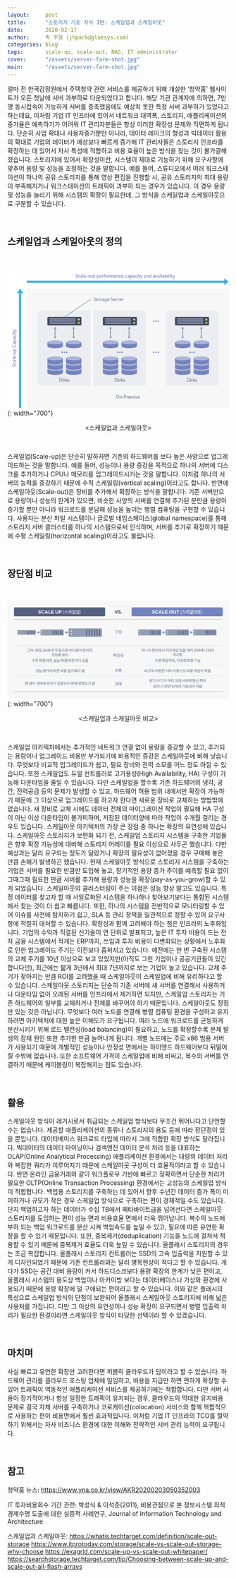 ```yaml
---
layout:     post
title:      "스토리지 기초 지식 3편: 스케일업과 스케일아웃"
date:       2020-02-17
author:     박 주형 (jhpark@gluesys.com)
categories: blog
tags:       scale-up, scale-out, NAS, IT administrator
cover:      "/assets/server-farm-shot.jpg"
main:       "/assets/server-farm-shot.jpg"
---
```


얼마 전 한국감정원에서 주택청약 관련 서비스를 제공하기 위해 개설한 ‘청약홈’ 웹사이트가 오픈 첫날에 서버 과부하로 다운되었다고 합니다. 해당 기관 관계자에 의하면, 7만 명 동시접속이 가능하게 서버를 증축했음에도 예상치 못한 특정 서버 과부하가 있었다고 하는데요, 이처럼 기업 IT 인프라에 있어서 네트워크 대역폭, 스토리지, 애플리케이션의 증가율은 예측하기가 어려워 IT 관리자분들은 항상 이러한 확장성 문제와 직면하게 됩니다. 단순히 사업 확대나 사용자증가뿐만 아니라, 데이터 레이크의 형성과 빅데이터 활용의 확대로 기업의 데이터가 예상보다 빠르게 증가해 IT 관리자들은 스토리지 인프라를 확장하는 데 있어서 자사 특성에 적합하고 비용 효율이 높은 방식을 찾는 것이 불가결해졌습니다.
스토리지에 있어서 확장성이란, 시스템이 제대로 기능하기 위해 요구사항에 맞추어 용량 및 성능을 조정하는 것을 말합니다. 예를 들어, 스튜디오에서 여러 워크스테이션이 하나의 공유 스토리지를 통해 영상 편집을 진행할 시, 공유 스토리지의 최대 용량이 부족해지거나 워크스테이션의 트래픽이 과부하 되는 경우가 있습니다. 이 경우 용량 및 성능을 늘리기 위해 시스템의 확장이 필요한데, 그 방식을 스케일업과 스케일아웃으로 구분할 수 있습니다.

&nbsp;

## 스케일업과 스케일아웃의 정의

&nbsp;

![Alt text](/assets/scaleup_scaleout_intro.png){: width="700"}

<center>&#60;스케일업과 스케일아웃&#62;</center>

&nbsp;

스케일업(Scale-up)은 단순히 말하자면 기존의 하드웨어를 보다 높은 사양으로 업그레이드하는 것을 말합니다. 예를 들어, 성능이나 용량 증강을 목적으로 하나의 서버에 디스크를 추가하거나 CPU나 메모리를 업그레이드시키는 것을 말합니다. 이처럼 하나의 서버의 능력을 증강하기 때문에 수직 스케일링(vertical scaling)이라고도 합니다.
반면에 스케일아웃(Scale-out)은 장비를 추가해서 확장하는 방식을 말합니다. 기존 서버만으로 용량이나 성능의 한계가 있으면, 비슷한 사양의 서버를 연결해 추가된 분만큼 용량이 증가할 뿐만 아니라 워크로드를 분담해 성능을 높이는 병렬 컴퓨팅을 구현할 수 있습니다. 사용자는 분산 파일 시스템이나 글로벌 네임스페이스(global namespace)를 통해 스토리지 서버 클러스터를 하나의 시스템으로써 인식하며, 서버를 추가로 확장하기 때문에 수평 스케일링(horizontal scaling)이라고도 불립니다.

&nbsp;

## 장단점 비교

&nbsp;

![Alt text](/assets/scaleup_scaleout_comparison.png){: width="700"}

<center>&#60;스케일업과 스케일아웃 비교&#62;</center>

&nbsp;

스케일업 아키텍처에서는 추가적인 네트워크 연결 없이 용량을 증강할 수 있고, 추가되는 용량이나 업그레이드 비용만 부가되기에 비용적인 증강은 스케일아웃에 비해 낮습니다. 무엇보다 비교적 업그레이드가 쉽고, 필요 장비와 전력 소모를 어느 정도 아낄 수 있습니다. 또한 스케일업도 듀얼 컨트롤러로 고가용성(High Availability, HA) 구성이 가능해 다운타임을 줄일 수 있습니다. 
다만 스케일업을 할수록 기존 하드웨어의 냉각, 공간, 전력공급 등의 문제가 발생할 수 있고, 하드웨어 허용 범위 내에서만 확장이 가능하기 때문에 그 이상으로 업그레이드를 하고자 한다면 새로운 장비로 교체하는 방법밖에 없습니다. 새 장비로 교체 시에도 데이터 전체의 마이그레이션 작업이 필요해 HA 구성이 아닌 이상 다운타임이 불가피하며, 저장된 데이터양에 따라 작업이 수개월 걸리는 경우도 있습니다. 
스케일아웃 아키텍처의 가장 큰 장점 중 하나는 확장의 유연성에 있습니다. 스케일아웃 스토리지가 보편화 되기 전, 스케일업 스토리지 시스템을 구축한 기업들은 향후 확장 가능성에 대비해 스토리지 어레이를 필요 이상으로 사두곤 했습니다. 다만 예상과는 달리 요구되는 정도가 달랐거나 확장의 필요성이 없어졌을 경우 구매해 놓은 만큼 손해가 발생하곤 했습니다. 현재 스케일아웃 방식으로 스토리지 시스템을 구축하는 기업은 서버를 필요한 만큼만 도입해 놓고, 장기적인 용량 증가 추이를 예측할 필요 없이 그때그때 필요한 만큼 서버를 추가해 용량과 성능을 확장(pay-as-you-grow)할 수 있게 되었습니다. 
스케일아웃의 클러스터링이 주는 이점은 성능 향상 말고도 있습니다. 특정 데이터를 찾고자 할 때 사일로화된 시스템을 하나하나 찾아보기보다는 통합된 시스템에서 찾는 것이 더 쉽고 빠릅니다. 또한, 하나의 시스템을 전반적으로 모니터링할 수 있어 이슈를 사전에 탐지하기 쉽고, SLA 등 관리 정책을 일관적으로 정할 수 있어 요구사항에 적절히 대처할 수 있습니다. 
확장성과 함께 고려해야 하는 점은 인프라의 노후화입니다. 기업의 수익과 직결된 신기술이 연 단위로 발표되고, 높은 IT 투자 비용이 드는 전자 금융 시스템에서 적게는 ERP까지, 쓰임과 투자 비용이 다변화되는 상황에서 노후화로 인한 업그레이드 주기는 이전보다 좁혀지고 있습니다. 예전에는 한 번 구축된 시스템의 교체 주기를 10년 이상으로 보고 있었지만(아직도 그런 기업이나 공공기관들이 있긴 합니다만), 최근에는 짧게 3년에서 최대 7년까지로 보는 기업이 늘고 있습니다. 교체 주기가 잦아지는 만큼 ROI를 고려했을 때 스케일아웃이 스케일업에 비해 유리하다고 할 수 있습니다. 스케일아웃 스토리지는 단순히 기존 서버에 새 서버를 연결해서 사용하거나 다운타임 없이 오래된 서버를 인프라에서 제거하면 되지만, 스케일업 스토리지는 기존 하드웨어의 일부를 교체하거나 전체를 바꾸어야 하기 때문입니다. 
스케일아웃도 장점만 있는 것은 아닙니다. 무엇보다 여러 노드를 연결해 병렬 컴퓨팅 환경을 구성하고 유지하려면 아키텍처에 대한 높은 이해도가 요구됩니다. 여러 노드에 워크로드를 균등하게 분산시키기 위해 로드 밸런싱(load balancing)이 필요하고, 노드를 확장할수록 문제 발생의 잠재 원인 또한 추가한 만큼 늘어나게 됩니다. 개별 노드에는 주로 x86 범용 서버가 사용되기 때문에 개별적인 성능이나 안정성 면에서는 하이엔드 하드웨어보다 뒤떨어질 수밖에 없습니다. 또한 소프트웨어 가격이 스케일업에 비해 비싸고, 복수의 서버를 연결하기 때문에 케이블링이 복잡해지는 점도 있습니다. 

&nbsp;

## 활용

스케일아웃 방식이 레거시로서 취급되는 스케일업 방식보다 무조건 뛰어나다고 단언할 수는 없습니다. 제공할 애플리케이션의 종류나 스토리지의 용도 등에 따라 장단점이 있을 뿐입니다. 
데이터베이스 워크로드 타입에 따라서 그에 적합한 확장 방식도 달라집니다. 빅데이터의 데이터 마이닝이나 검색엔진 데이터 분석 처리 등을 대표하는 OLAP(Online Analytical Processing) 애플리케이션 환경에서는 대량의 데이터 처리와 복잡한 쿼리가 이루어지기 때문에 스케일아웃 구성이 더 효율적이라고 할 수 있습니다. 반면 온라인 금융거래와 같이 워크플로우 기반에 빠르고 정확하면서 단순한 처리가 필요한 OLTP(Online Transaction Processing) 환경에서는 고성능의 스케일업 방식이 적합합니다.
백업용 스토리지를 구축하는 데 있어서 향후 수년간 데이터 증가 폭이 미미하거나 규모가 작은 경우 스케일업 방식으로 구축하는 편이 경제적일 수도 있습니다. 단지 백업하고자 하는 데이터가 수십 TB에서 페타바이트급을 넘어선다면 스케일아웃 스토리지를 도입하는 편이 성능 면과 비용효율 면에서 더욱 뛰어납니다. 복수의 노드에 부하 되는 백업 워크로드를 분산 시켜 백업속도를 높일 수 있고, 필요에 따른 유연한 확장을 할 수 있기 때문입니다. 또한, 중복제거(deduplication) 기능을 노드에 걸쳐서 적용할 수 있기 때문에 중복제거 효율도 더욱 높일 수 있습니다. 
올플래시 스토리지의 경우는 조금 복잡합니다. 올플래시 스토리지 컨트롤러는 SSD의 고속 입출력을 지원할 수 있게 디자인되었기 때문에 기존 컨트롤러와는 달리 병목현상이 적다고 할 수 있습니다. 게다가 SSD는 공간 대비 용량이 커서 하드디스크보다 용량 확장의 한계가 낮은 편이고, 올플래시 시스템의 용도상 백업이나 아카이빙 보다는 데이터베이스나 가상화 환경에 사용되기 때문에 용량 확장에 덜 구애되는 편이라고 할 수 있습니다. 이와 같은 플래시의 특성으로 스케일업 방식의 단점이 보완되어 올플래시 스케일아웃 스토리지에 비해 넓은 사용처를 가집니다. 다만 그 이상의 유연성이나 성능 확장이 요구되면서 병렬 입출력 처리가 필요한 환경이라면 스케일아웃 방식이 타당한 선택이라 할 수 있겠습니다.

&nbsp;

## 마치며

사실 빠르고 유연한 확장만 고려한다면 퍼블릭 클라우드가 답이라고 할 수 있습니다. 하드웨어 관리를 클라우드 호스팅 업체에 일임하고, 비용을 지급만 하면 편하게 확장할 수 있어 트래픽이 역동적인 애플리케이션 서비스를 제공하기에는 적합합니다. 다만 서버 사용이 장기적이거나 항상 일정한 트래픽이 유지되는 경우, 클라우드의 막대한 유지비용 문제로 결국 자체 서버를 구축하거나 코로케이션(colocation) 서비스와 함께 복합적으로 사용하는 편이 비용면에서 훨씬 효과적입니다. 이처럼 기업 IT 인프라의 TCO를 절약하기 위해서는 자사 비즈니스 환경에 대한 이해와 전략적인 서버 관리 능력이 요구됩니다.

&nbsp;

## 참고

청약홈 뉴스: 
https://www.yna.co.kr/view/AKR20200203050352003

IT 투자비용회수 기간 관련:
박성식 & 이석준(2011), 비용관점으로 본 정보시스템 최적경제수명 도출에 대한 실증적 사례연구, Journal of Information Technology and Architecture

스케일업과 스케일아웃:
https://whatis.techtarget.com/definition/scale-out-storage
https://www.itprotoday.com/storage/scale-vs-scale-out-storage-why-choose
https://exagrid.com/scale-up-vs-scale-out-whitepaper/
https://searchstorage.techtarget.com/tip/Choosing-between-scale-up-and-scale-out-all-flash-arrays
